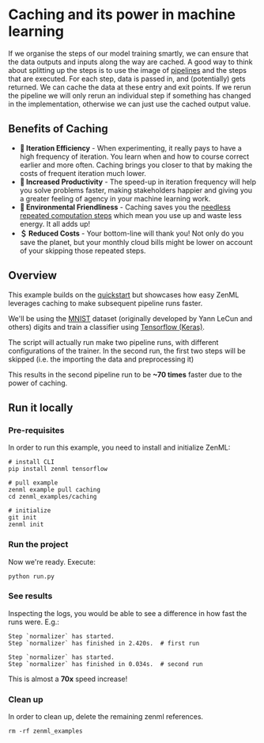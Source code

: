 # Caching and its power in machine learning
If we organise the steps of our model training smartly, we can ensure that the data outputs and inputs along the way are cached. A good way to think about splitting up the steps is to use the image of [pipelines](https://blog.zenml.io/tag/pipelines/) and the steps that are executed. 
For each step, data is passed in, and (potentially) gets returned. We can cache the data at these entry and exit points. If we rerun the pipeline we will only rerun an individual step if something has changed in the implementation, otherwise we can just use the cached output value.

## Benefits of Caching
- **🔁 Iteration Efficiency** - When experimenting, it really pays to have a high frequency of iteration. You learn when and how to course correct earlier and more often. Caching brings you closer to that by making the costs of frequent iteration much lower.
- **💪 Increased Productivity** - The speed-up in iteration frequency will help you solve problems faster, making stakeholders happier and giving you a greater feeling of agency in your machine learning work.
- **🌳 Environmental Friendliness** - Caching saves you the [needless repeated computation steps](https://machinelearning.piyasaa.com/greening-ai-rebooting-the-environmental-harms-of-machine/) which mean you use up and waste less energy. It all adds up!
- **＄ Reduced Costs** - Your bottom-line will thank you! Not only do you save the planet, but your monthly cloud bills might be lower on account of your skipping those repeated steps.


## Overview
This example builds on the [quickstart](../quickstart) but showcases how easy ZenML leverages caching to make subsequent pipeline runs faster.

We'll be using the [MNIST](http://yann.lecun.com/exdb/mnist/) dataset (originally developed by Yann LeCun and others) digits and train a classifier using [Tensorflow (Keras)](https://www.tensorflow.org/).

The script will actually run make two pipeline runs, with different configurations of the trainer. In the second run, the first two steps will be skipped (i.e. the importing the data and preprocessing it)

This results in the second pipeline run to be **~70 times** faster due to the power of caching.

## Run it locally

### Pre-requisites
In order to run this example, you need to install and initialize ZenML:

```shell
# install CLI
pip install zenml tensorflow

# pull example
zenml example pull caching
cd zenml_examples/caching

# initialize
git init
zenml init
```

### Run the project
Now we're ready. Execute:

```shell
python run.py
```

### See results
Inspecting the logs, you would be able to see a difference in how fast the runs were. E.g.:

```shell
Step `normalizer` has started.
Step `normalizer` has finished in 2.420s.  # first run
```

```shell
Step `normalizer` has started.
Step `normalizer` has finished in 0.034s.  # second run
```

This is almost a **70x** speed increase!

### Clean up
In order to clean up, delete the remaining zenml references.

```shell
rm -rf zenml_examples
```

